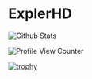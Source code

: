 # ExplerHD
![Github Stats](https://github-readme-stats.vercel.app/api?username=ExplerHD&count_private=true&show_icons=true&include_all_commits=true&hide_border=false&count_private=true&theme=light&title_color=506e56&text_color=506e56)

![Profile View Counter](https://komarev.com/ghpvc/?username=ExplerHD)

[![trophy](https://github-profile-trophy.vercel.app/?username=ExplerHD)](https://github.com/ryo-ma/github-profile-trophy)
